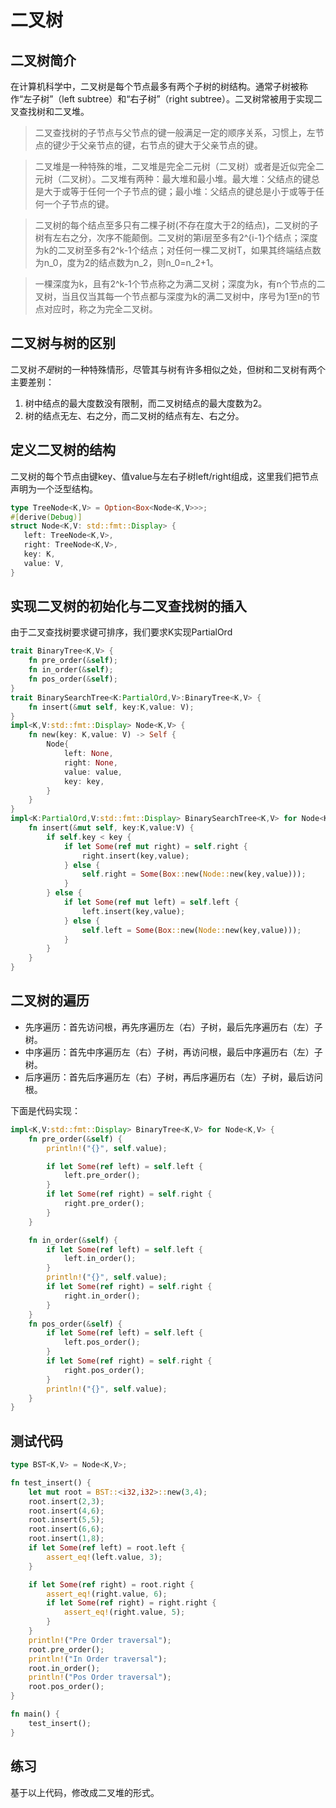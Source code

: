 # 二叉树

## 二叉树简介
在计算机科学中，二叉树是每个节点最多有两个子树的树结构。通常子树被称作“左子树”（left subtree）和“右子树”（right subtree）。二叉树常被用于实现二叉查找树和二叉堆。

>二叉查找树的子节点与父节点的键一般满足一定的顺序关系，习惯上，左节点的键少于父亲节点的键，右节点的键大于父亲节点的键。

>二叉堆是一种特殊的堆，二叉堆是完全二元树（二叉树）或者是近似完全二元树（二叉树）。二叉堆有两种：最大堆和最小堆。最大堆：父结点的键总是大于或等于任何一个子节点的键；最小堆：父结点的键总是小于或等于任何一个子节点的键。

>二叉树的每个结点至多只有二棵子树(不存在度大于2的结点)，二叉树的子树有左右之分，次序不能颠倒。二叉树的第i层至多有2^{i-1}个结点；深度为k的二叉树至多有2^k-1个结点；对任何一棵二叉树T，如果其终端结点数为n_0，度为2的结点数为n_2，则n_0=n_2+1。

>一棵深度为k，且有2^k-1个节点称之为满二叉树；深度为k，有n个节点的二叉树，当且仅当其每一个节点都与深度为k的满二叉树中，序号为1至n的节点对应时，称之为完全二叉树。

## 二叉树与树的区别
二叉树*不是*树的一种特殊情形，尽管其与树有许多相似之处，但树和二叉树有两个主要差别：

1. 树中结点的最大度数没有限制，而二叉树结点的最大度数为2。
2. 树的结点无左、右之分，而二叉树的结点有左、右之分。

## 定义二叉树的结构
二叉树的每个节点由键key、值value与左右子树left/right组成，这里我们把节点声明为一个泛型结构。

```rust
type TreeNode<K,V> = Option<Box<Node<K,V>>>;
#[derive(Debug)]
struct Node<K,V: std::fmt::Display> {
   left: TreeNode<K,V>,
   right: TreeNode<K,V>,
   key: K,
   value: V,
}
```

## 实现二叉树的初始化与二叉查找树的插入
由于二叉查找树要求键可排序，我们要求K实现PartialOrd

```rust
trait BinaryTree<K,V> {
	fn pre_order(&self);
	fn in_order(&self);
	fn pos_order(&self);
}
trait BinarySearchTree<K:PartialOrd,V>:BinaryTree<K,V> {
	fn insert(&mut self, key:K,value: V);
}
impl<K,V:std::fmt::Display> Node<K,V> {
    fn new(key: K,value: V) -> Self {
        Node{
            left: None,
            right: None,
            value: value,
			key: key,
        }
    }
}
impl<K:PartialOrd,V:std::fmt::Display> BinarySearchTree<K,V> for Node<K,V>{
    fn insert(&mut self, key:K,value:V) {
        if self.key < key {
            if let Some(ref mut right) = self.right {
                right.insert(key,value);
            } else {
                self.right = Some(Box::new(Node::new(key,value)));
            }
        } else {
            if let Some(ref mut left) = self.left {
                left.insert(key,value);
            } else {
                self.left = Some(Box::new(Node::new(key,value)));
            }
        }
    }
}
```

## 二叉树的遍历

- 先序遍历：首先访问根，再先序遍历左（右）子树，最后先序遍历右（左）子树。
- 中序遍历：首先中序遍历左（右）子树，再访问根，最后中序遍历右（左）子树。
- 后序遍历：首先后序遍历左（右）子树，再后序遍历右（左）子树，最后访问根。

下面是代码实现：

```rust
impl<K,V:std::fmt::Display> BinaryTree<K,V> for Node<K,V> {
    fn pre_order(&self) {
        println!("{}", self.value);

        if let Some(ref left) = self.left {
            left.pre_order();
        }
        if let Some(ref right) = self.right {
            right.pre_order();
        }
    }

    fn in_order(&self) {
        if let Some(ref left) = self.left {
            left.in_order();
        }
        println!("{}", self.value);
        if let Some(ref right) = self.right {
            right.in_order();
        }
    }
    fn pos_order(&self) {
        if let Some(ref left) = self.left {
            left.pos_order();
        }
        if let Some(ref right) = self.right {
            right.pos_order();
        }
        println!("{}", self.value);
    }
}
```

## 测试代码

```rust
type BST<K,V> = Node<K,V>;

fn test_insert() {
    let mut root = BST::<i32,i32>::new(3,4);
    root.insert(2,3);
    root.insert(4,6);
    root.insert(5,5);
    root.insert(6,6);
    root.insert(1,8);
    if let Some(ref left) = root.left {
        assert_eq!(left.value, 3);
    }

    if let Some(ref right) = root.right {
        assert_eq!(right.value, 6);
        if let Some(ref right) = right.right {
            assert_eq!(right.value, 5);
        }
    }
    println!("Pre Order traversal");
    root.pre_order();
    println!("In Order traversal");
    root.in_order();
    println!("Pos Order traversal");
    root.pos_order();
}

fn main() {
    test_insert();
}
```

## 练习
基于以上代码，修改成二叉堆的形式。
